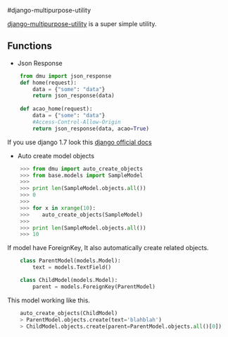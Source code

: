 #django-multipurpose-utility

[django-multipurpose-utility](https://github.com/Parkayun/django-multipurpose-utility) is a super simple utility.

## Functions
* Json Response
```python
    from dmu import json_response
	def home(request):
	    data = {"some": "data"}
	    return json_response(data)
       
    def acao_home(request):
		data = {"some": "data"}
		#Access-Control-Allow-Origin
		return json_response(data, acao=True)
```
If you use django 1.7 look this [django official docs](https://docs.djangoproject.com/en/1.7/ref/request-response/#jsonresponse-objects)

* Auto create model objects
```python
	>>> from dmu import auto_create_objects
	>>> from base.models import SampleModel
	>>> 
    >>> print len(SampleModel.objects.all())
	>>> 0
    >>>
	>>> for x in xrange(10):
	>>>    auto_create_objects(SampleModel)
    >>>
	>>> print len(SampleModel.objects.all())
	>>> 10
```
If model have ForeignKey, It also automatically create related objects.   
```python
	class ParentModel(models.Model):
    	text = models.TextField()

	class ChildModel(models.Model):
    	parent = models.ForeignKey(ParentModel)
```
This model working like this.
```python
	auto_create_objects(ChildModel)
    > ParentModel.objects.create(text='blahblah')
    > ChildModel.objects.create(parent=ParentModel.objects.all()[0])
```
